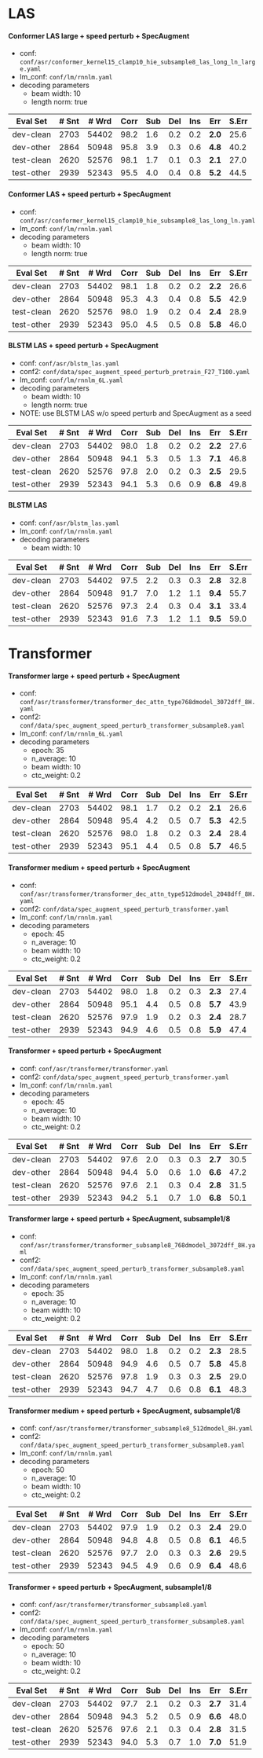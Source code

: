 # LAS
#### Conformer LAS large + speed perturb + SpecAugment
- conf: `conf/asr/conformer_kernel15_clamp10_hie_subsample8_las_long_ln_large.yaml`
- lm_conf: `conf/lm/rnnlm.yaml`
- decoding parameters
  - beam width: 10
  - length norm: true

| Eval Set | # Snt | # Wrd | Corr | Sub | Del | Ins | Err | S.Err |
| -------- | ----- | ----- | ---- | --- | --- | --- | --- | ----- |
|dev-clean|2703|54402|98.2|1.6|0.2|0.2|**2.0**|25.6|
|dev-other|2864|50948|95.8|3.9|0.3|0.6|**4.8**|40.2|
|test-clean|2620|52576|98.1|1.7|0.1|0.3|**2.1**|27.0|
|test-other|2939|52343|95.5|4.0|0.4|0.8|**5.2**|44.5|


#### Conformer LAS + speed perturb + SpecAugment
- conf: `conf/asr/conformer_kernel15_clamp10_hie_subsample8_las_long_ln.yaml`
- lm_conf: `conf/lm/rnnlm.yaml`
- decoding parameters
  - beam width: 10
  - length norm: true

| Eval Set | # Snt | # Wrd | Corr | Sub | Del | Ins | Err | S.Err |
| -------- | ----- | ----- | ---- | --- | --- | --- | --- | ----- |
|dev-clean|2703|54402|98.1|1.8|0.2|0.2|**2.2**|26.6|
|dev-other|2864|50948|95.3|4.3|0.4|0.8|**5.5**|42.9|
|test-clean|2620|52576|98.0|1.9|0.2|0.4|**2.4**|28.9|
|test-other|2939|52343|95.0|4.5|0.5|0.8|**5.8**|46.0|


#### BLSTM LAS + speed perturb + SpecAugment
- conf: `conf/asr/blstm_las.yaml`
- conf2: `conf/data/spec_augment_speed_perturb_pretrain_F27_T100.yaml`
- lm_conf: `conf/lm/rnnlm_6L.yaml`
- decoding parameters
  - beam width: 10
  - length norm: true
- NOTE: use BLSTM LAS w/o speed perturb and SpecAugment as a seed

| Eval Set | # Snt | # Wrd | Corr | Sub | Del | Ins | Err | S.Err |
| -------- | ----- | ----- | ---- | --- | --- | --- | --- | ----- |
|dev-clean|2703|54402|98.0|1.8|0.2|0.2|**2.2**|27.6|
|dev-other|2864|50948|94.1|5.3|0.5|1.3|**7.1**|46.8|
|test-clean|2620|52576|97.8|2.0|0.2|0.3|**2.5**|29.5|
|test-other|2939|52343|94.1|5.3|0.6|0.9|**6.8**|49.8|


#### BLSTM LAS
- conf: `conf/asr/blstm_las.yaml`
- lm_conf: `conf/lm/rnnlm.yaml`
- decoding parameters
  - beam width: 10

| Eval Set | # Snt | # Wrd | Corr | Sub | Del | Ins | Err | S.Err |
| -------- | ----- | ----- | ---- | --- | --- | --- | --- | ----- |
|dev-clean|2703|54402|97.5|2.2|0.3|0.3|**2.8**|32.8|
|dev-other|2864|50948|91.7|7.0|1.2|1.1|**9.4**|55.7|
|test-clean|2620|52576|97.3|2.4|0.3|0.4|**3.1**|33.4|
|test-other|2939|52343|91.6|7.3|1.2|1.1|**9.5**|59.0|


# Transformer
#### Transformer large + speed perturb + SpecAugment
- conf: `conf/asr/transformer/transformer_dec_attn_type768dmodel_3072dff_8H.yaml`
- conf2: `conf/data/spec_augment_speed_perturb_transformer_subsample8.yaml`
- lm_conf: `conf/lm/rnnlm_6L.yaml`
- decoding parameters
  - epoch: 35
  - n_average: 10
  - beam width: 10
  - ctc_weight: 0.2

| Eval Set | # Snt | # Wrd | Corr | Sub | Del | Ins | Err | S.Err |
| -------- | ----- | ----- | ---- | --- | --- | --- | --- | ----- |
|dev-clean|2703|54402|98.1|1.7|0.2|0.2|**2.1**|26.6|
|dev-other|2864|50948|95.4|4.2|0.5|0.7|**5.3**|42.5|
|test-clean|2620|52576|98.0|1.8|0.2|0.3|**2.4**|28.4|
|test-other|2939|52343|95.1|4.4|0.5|0.8|**5.7**|46.5|


#### Transformer medium + speed perturb + SpecAugment
- conf: `conf/asr/transformer/transformer_dec_attn_type512dmodel_2048dff_8H.yaml`
- conf2: `conf/data/spec_augment_speed_perturb_transformer.yaml`
- lm_conf: `conf/lm/rnnlm.yaml`
- decoding parameters
  - epoch: 45
  - n_average: 10
  - beam width: 10
  - ctc_weight: 0.2

| Eval Set | # Snt | # Wrd | Corr | Sub | Del | Ins | Err | S.Err |
| -------- | ----- | ----- | ---- | --- | --- | --- | --- | ----- |
|dev-clean|2703|54402|98.0|1.8|0.2|0.3|**2.3**|27.4|
|dev-other|2864|50948|95.1|4.4|0.5|0.8|**5.7**|43.9|
|test-clean|2620|52576|97.9|1.9|0.2|0.3|**2.4**|28.7|
|test-other|2939|52343|94.9|4.6|0.5|0.8|**5.9**|47.4|


#### Transformer + speed perturb + SpecAugment
- conf: `conf/asr/transformer/transformer.yaml`
- conf2: `conf/data/spec_augment_speed_perturb_transformer.yaml`
- lm_conf: `conf/lm/rnnlm.yaml`
- decoding parameters
  - epoch: 45
  - n_average: 10
  - beam width: 10
  - ctc_weight: 0.2

| Eval Set | # Snt | # Wrd | Corr | Sub | Del | Ins | Err | S.Err |
| -------- | ----- | ----- | ---- | --- | --- | --- | --- | ----- |
|dev-clean|2703|54402|97.6|2.0|0.3|0.3|**2.7**|30.5|
|dev-other|2864|50948|94.4|5.0|0.6|1.0|**6.6**|47.2|
|test-clean|2620|52576|97.6|2.1|0.3|0.4|**2.8**|31.5|
|test-other|2939|52343|94.2|5.1|0.7|1.0|**6.8**|50.1|


#### Transformer large + speed perturb + SpecAugment, subsample1/8
- conf: `conf/asr/transformer/transformer_subsample8_768dmodel_3072dff_8H.yaml`
- conf2: `conf/data/spec_augment_speed_perturb_transformer_subsample8.yaml`
- lm_conf: `conf/lm/rnnlm.yaml`
- decoding parameters
  - epoch: 35
  - n_average: 10
  - beam width: 10
  - ctc_weight: 0.2

| Eval Set | # Snt | # Wrd | Corr | Sub | Del | Ins | Err | S.Err |
| -------- | ----- | ----- | ---- | --- | --- | --- | --- | ----- |
|dev-clean|2703|54402|98.0|1.8|0.2|0.2|**2.3**|28.5|
|dev-other|2864|50948|94.9|4.6|0.5|0.7|**5.8**|45.8|
|test-clean|2620|52576|97.8|1.9|0.3|0.3|**2.5**|29.0|
|test-other|2939|52343|94.7|4.7|0.6|0.8|**6.1**|48.3|


#### Transformer medium + speed perturb + SpecAugment, subsample1/8
- conf: `conf/asr/transformer/transformer_subsample8_512dmodel_8H.yaml`
- conf2: `conf/data/spec_augment_speed_perturb_transformer_subsample8.yaml`
- lm_conf: `conf/lm/rnnlm.yaml`
- decoding parameters
  - epoch: 50
  - n_average: 10
  - beam width: 10
  - ctc_weight: 0.2

| Eval Set | # Snt | # Wrd | Corr | Sub | Del | Ins | Err | S.Err |
| -------- | ----- | ----- | ---- | --- | --- | --- | --- | ----- |
|dev-clean|2703|54402|97.9|1.9|0.2|0.3|**2.4**|29.0|
|dev-other|2864|50948|94.8|4.8|0.5|0.8|**6.1**|46.5|
|test-clean|2620|52576|97.7|2.0|0.3|0.3|**2.6**|29.5|
|test-other|2939|52343|94.5|4.9|0.6|0.9|**6.4**|48.6|


#### Transformer + speed perturb + SpecAugment, subsample1/8
- conf: `conf/asr/transformer/transformer_subsample8.yaml`
- conf2: `conf/data/spec_augment_speed_perturb_transformer_subsample8.yaml`
- lm_conf: `conf/lm/rnnlm.yaml`
- decoding parameters
  - epoch: 50
  - n_average: 10
  - beam width: 10
  - ctc_weight: 0.2

| Eval Set | # Snt | # Wrd | Corr | Sub | Del | Ins | Err | S.Err |
| -------- | ----- | ----- | ---- | --- | --- | --- | --- | ----- |
|dev-clean|2703|54402|97.7|2.1|0.2|0.3|**2.7**|31.4|
|dev-other|2864|50948|94.3|5.2|0.5|0.9|**6.6**|48.0|
|test-clean|2620|52576|97.6|2.1|0.3|0.4|**2.8**|31.5|
|test-other|2939|52343|94.0|5.3|0.7|1.0|**7.0**|51.9|
